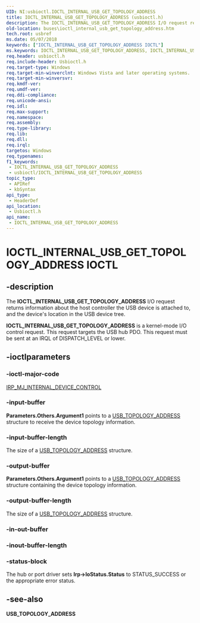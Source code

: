 ```yaml
---
UID: NI:usbioctl.IOCTL_INTERNAL_USB_GET_TOPOLOGY_ADDRESS
title: IOCTL_INTERNAL_USB_GET_TOPOLOGY_ADDRESS (usbioctl.h)
description: The IOCTL_INTERNAL_USB_GET_TOPOLOGY_ADDRESS I/O request returns information about the host controller the USB device is attached to, and the device's location in the USB device tree.
old-location: buses\ioctl_internal_usb_get_topology_address.htm
tech.root: usbref
ms.date: 05/07/2018
keywords: ["IOCTL_INTERNAL_USB_GET_TOPOLOGY_ADDRESS IOCTL"]
ms.keywords: IOCTL_INTERNAL_USB_GET_TOPOLOGY_ADDRESS, IOCTL_INTERNAL_USB_GET_TOPOLOGY_ADDRESS control, IOCTL_INTERNAL_USB_GET_TOPOLOGY_ADDRESS control code [Buses], buses.ioctl_internal_usb_get_topology_address, usbioctl/IOCTL_INTERNAL_USB_GET_TOPOLOGY_ADDRESS
req.header: usbioctl.h
req.include-header: Usbioctl.h
req.target-type: Windows
req.target-min-winverclnt: Windows Vista and later operating systems.
req.target-min-winversvr: 
req.kmdf-ver: 
req.umdf-ver: 
req.ddi-compliance: 
req.unicode-ansi: 
req.idl: 
req.max-support: 
req.namespace: 
req.assembly: 
req.type-library: 
req.lib: 
req.dll: 
req.irql: 
targetos: Windows
req.typenames: 
f1_keywords:
 - IOCTL_INTERNAL_USB_GET_TOPOLOGY_ADDRESS
 - usbioctl/IOCTL_INTERNAL_USB_GET_TOPOLOGY_ADDRESS
topic_type:
 - APIRef
 - kbSyntax
api_type:
 - HeaderDef
api_location:
 - Usbioctl.h
api_name:
 - IOCTL_INTERNAL_USB_GET_TOPOLOGY_ADDRESS
---
```


# IOCTL_INTERNAL_USB_GET_TOPOLOGY_ADDRESS IOCTL


## -description

The <b>IOCTL_INTERNAL_USB_GET_TOPOLOGY_ADDRESS</b> 
   I/O request returns information about the host controller the USB device is attached to, and the device's location in the USB device tree.

<b>IOCTL_INTERNAL_USB_GET_TOPOLOGY_ADDRESS</b> is a kernel-mode I/O control request. This request targets the USB hub PDO. This request must be sent at an IRQL of DISPATCH_LEVEL or lower.

## -ioctlparameters

### -ioctl-major-code

[IRP_MJ_INTERNAL_DEVICE_CONTROL](/windows-hardware/drivers/kernel/irp-mj-internal-device-control)

### -input-buffer

<b>Parameters.Others.Argument1</b> points to a <a href="/windows-hardware/drivers/ddi/usbioctl/ns-usbioctl-_usb_topology_address">USB_TOPOLOGY_ADDRESS</a> structure to receive the device topology information.

### -input-buffer-length

The size of a <a href="/windows-hardware/drivers/ddi/usbioctl/ns-usbioctl-_usb_topology_address">USB_TOPOLOGY_ADDRESS</a> structure.

### -output-buffer

<b>Parameters.Others.Argument1</b> points to a <a href="/windows-hardware/drivers/ddi/usbioctl/ns-usbioctl-_usb_topology_address">USB_TOPOLOGY_ADDRESS</a> structure containing the device topology information.

### -output-buffer-length

The size of a <a href="/windows-hardware/drivers/ddi/usbioctl/ns-usbioctl-_usb_topology_address">USB_TOPOLOGY_ADDRESS</a> structure.

### -in-out-buffer

### -inout-buffer-length

### -status-block

The hub or port driver sets <b>Irp->IoStatus.Status</b> to STATUS_SUCCESS or the appropriate error status.

## -see-also

<b>USB_TOPOLOGY_ADDRESS</b>

